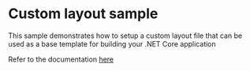 # Custom layout sample
This sample demonstrates how to setup a custom layout file that can be used as a base template for building your .NET Core application

Refer to the documentation [here](https://progresssoftware.sharepoint.com/:w:/r/sites/sitefinity/_layouts/15/Doc.aspx?sourcedoc=%7B0E7433CC-DD75-44D1-B4D0-E78E26D89D18%7D&file=Net%20Core%20development%20setup%20for%20creating%20Sitefinity%20pages.docx&action=default&mobileredirect=true)